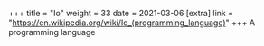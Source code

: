 +++
title = "Io"
weight = 33
date = 2021-03-06
[extra]
link = "https://en.wikipedia.org/wiki/Io_(programming_language)"
+++
A programming language

